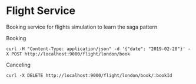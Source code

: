 # Flight Service

Booking service for flights simulation to learn the saga pattern


Booking
```
curl -H "Content-Type: application/json" -d '{"date": "2019-02-20"}' -X POST http://localhost:9000/flight/london/book
```

Canceling
```
curl -X DELETE http://localhost:9000/flight/london/book/:bookId
```